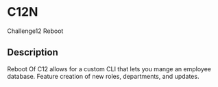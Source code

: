 # C12N
 Challenge12 Reboot
## Description
 Reboot Of C12 allows for a custom CLI that lets you mange an employee database. Feature creation of new roles, departments, and updates.
